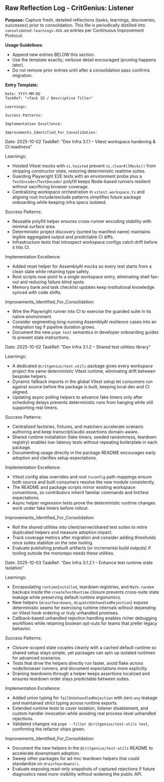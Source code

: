 ## Raw Reflection Log - CritGenius: Listener

**Purpose:** Capture fresh, detailed reflections (tasks, learnings, discoveries, successes) prior to consolidation. This file is periodically distilled into `consolidated-learnings-XXX.md` entries per Continuous Improvement Protocol.

**Usage Guidelines:**
- Append new entries BELOW this section.
- Use the template exactly; verbose detail encouraged (pruning happens later).
- Do not remove prior entries until after a consolidation pass confirms migration.

**Entry Template:**
```
Date: YYYY-MM-DD
TaskRef: "<Task ID / Descriptive Title>"

Learnings:

Success Patterns:

Implementation Excellence:

Improvements_Identified_For_Consolidation:
```




Date: 2025-10-02
TaskRef: "Dev Infra 3.1.1 – Vitest workspace hardening & CI readiness"

Learnings:
- Hoisted Vitest mocks with `vi.hoisted` prevent `vi.clearAllMocks()` from stripping constructor state, restoring deterministic realtime suites.
- Guarding Playwright E2E tests with an environment probe plus a `TextEncoder`/`TextDecoder` polyfill keeps Node-based runners resilient without sacrificing browser coverage.
- Centralizing workspace orchestration in `vitest.workspace.ts` and aligning root include/exclude patterns simplifies future package onboarding while keeping infra specs isolated.

Success Patterns:
- Reusable polyfill helper ensures cross-runner encoding stability with minimal surface area.
- Deterministic project discovery (sorted by manifest name) maintains legible aggregated output and predictable CI diffs.
- Infrastructure tests that introspect workspace configs catch drift before it hits CI.

Implementation Excellence:
- Added reset helper for AssemblyAI mocks so every test starts from a clean slate while retaining type safety.
- Root scripts now point to a single workspace entry, eliminating shell fan-out and reducing failure blind spots.
- Memory bank and task checklist updates keep institutional knowledge synced with code shifts.

Improvements_Identified_For_Consolidation:
- Wire the Playwright runner into CI to exercise the guarded suite in its native environment.
- Consider segmenting long-running AssemblyAI resilience cases into an integration tag if pipeline duration grows.
- Document the new `pnpm test` semantics in developer onboarding guides to prevent stale instructions.




Date: 2025-10-02
TaskRef: "Dev Infra 3.1.2 – Shared test utilities library"

Learnings:
- A dedicated `@critgenius/test-utils` package gives every workspace project the same deterministic Vitest runtime, eliminating drift between bespoke helpers.
- Dynamic fallback imports in the global Vitest setup let consumers run against source before the package is built, keeping local dev and CI aligned.
- Updating async polling helpers to advance fake timers only after scheduling delays prevents deterministic runs from hanging while still supporting real timers.

Success Patterns:
- Centralized factories, fixtures, and matchers accelerate scenario authoring and keep transcript/audio assertions domain-aware.
- Shared runtime installation (fake timers, seeded randomness, teardown registry) enables low-latency tests without repeating boilerplate in each package.
- Documenting usage directly in the package README encourages early adoption and clarifies setup expectations.

Implementation Excellence:
- Vitest config alias overrides and root `tsconfig` path mappings ensure both source and built consumers resolve the new module consistently.
- The README and package scripts mirror existing workspace conventions, so contributors inherit familiar commands and lint/test expectations.
- Async helper regression tests prove the deterministic runtime changes work under fake timers before rollout.

Improvements_Identified_For_Consolidation:
- Roll the shared utilities into client/server/shared test suites to retire duplicated helpers and measure adoption impact.
- Track coverage metrics after migration and consider adding thresholds once suites stabilize on the new tooling.
- Evaluate publishing prebuilt artifacts (or incremental build outputs) if tooling outside the monorepo needs these utilities.



Date: 2025-10-03
TaskRef: "Dev Infra 3.1.2.1 – Enhance test runtime state isolation"

Learnings:
- Encapsulating `runtimeInstalled`, teardown registries, and `Math.random` backups inside the `createTestRuntime` closure prevents cross-suite state leakage while preserving default runtime ergonomics.
- New helpers (`drainTeardowns`, `dispatchUnhandledRejection`) expose deterministic seams for exercising runtime internals without depending on Vitest hook ordering or truly unhandled promises.
- Callback-based unhandled rejection handling enables richer debugging workflows while retaining boolean opt-outs for teams that prefer legacy behavior.

Success Patterns:
- Closure-scoped state couples cleanly with a cached default runtime so shared setup stays simple, yet packages can spin up isolated runtimes for advanced scenarios.
- Tests that drive the helpers directly run faster, avoid flake across node/browser runners, and document expectations more explicitly.
- Draining teardowns through a helper keeps assertions localized and ensures teardown order stays predictable between suites.

Implementation Excellence:
- Added union typing for `failOnUnhandledRejection` with zero `any` leakage and maintained strict typing across runtime exports.
- Extended runtime tests to cover isolation, listener disablement, and custom handler invocation while avoiding real process-level unhandled rejections.
- Validated changes via `pnpm --filter @critgenius/test-utils test`, confirming the refactor ships green.

Improvements_Identified_For_Consolidation:
- Document the new helpers in the `@critgenius/test-utils` README to accelerate downstream adoption.
- Sweep other packages for ad-hoc teardown helpers that could standardize on `drainTeardowns()`.
- Evaluate exposing read-only snapshots of captured rejections if future diagnostics need more visibility without widening the public API.



